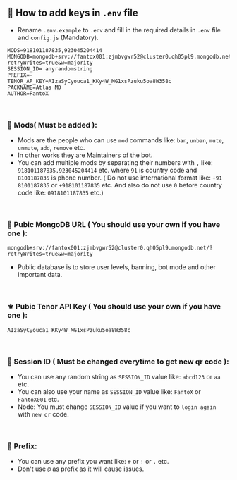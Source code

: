 ## 🧩 How to add keys in `.env` file

- Rename `.env.example` to `.env` and fill in the required details in `.env` file and `config.js` (Mandatory).

```
MODS=918101187835,923045204414
MONGODB=mongodb+srv://fantox001:zjmbvgwr52@cluster0.qh05pl9.mongodb.net/?retryWrites=true&w=majority
SESSION_ID= anyrandomstring
PREFIX=-
TENOR_AP_KEY=AIzaSyCyouca1_KKy4W_MG1xsPzuku5oa8W358c
PACKNAME=Atlas MD
AUTHOR=FantoX
```

<br>

### 🎀 Mods( Must be added ):
- Mods are the people who can use `mod` commands like: `ban`, `unban`, `mute`, `unmute`, `add`, `remove` etc.
- In other works they are Maintainers of the bot.
- You can add multiple mods by separating their numbers with `,` like: `918101187835,923045204414` etc. where `91` is country code and `8101187835` is phone number. ( Do not use international format like: `+91 8101187835` or `+918101187835` etc. And also do not use `0` before country code like: `0918101187835` etc.)

<br>

### 🧩 Pubic MongoDB URL ( You should use your own if you have one ):

```
mongodb+srv://fantox001:zjmbvgwr52@cluster0.qh05pl9.mongodb.net/?retryWrites=true&w=majority
```
- Public database is to store user levels, banning, bot mode and other important data.

<br>

### ⚜️ Pubic Tenor API Key ( You should use your own if you have one ):

```
AIzaSyCyouca1_KKy4W_MG1xsPzuku5oa8W358c
```

<br>

### 💫 Session ID ( Must be changed everytime to get new qr code ):

- You can use any random string as `SESSION_ID` value like: `abcd123` or `aa` etc.
- You can also use your name as `SESSION_ID` value like: `FantoX` or `FantoX001` etc.
- Node: You must change `SESSION_ID` value if you want to `login again` with `new qr` code.

<br>

### 🏮 Prefix: 

- You can use any prefix you want like: `#` or `!` or `.` etc.
- Don't use `@` as prefix as it will cause issues.